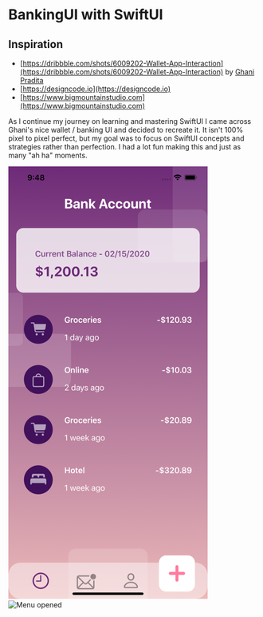 #  BankingUI with SwiftUI

## Inspiration

* [https://dribbble.com/shots/6009202-Wallet-App-Interaction](https://dribbble.com/shots/6009202-Wallet-App-Interaction) by [Ghani Pradita](https://dribbble.com/ghanipradita)
* [https://designcode.io](https://designcode.io)
* [https://www.bigmountainstudio.com](https://www.bigmountainstudio.com)

As I continue my journey on learning and mastering SwiftUI I came across Ghani's nice wallet / banking UI and decided to recreate it. It isn't 100% pixel to pixel perfect, but 
my goal was to focus on SwiftUI concepts and strategies rather than perfection. I had a lot fun making this and just as many "ah ha" moments.

![Menu closed](Screenshots/menu-closed.png)
![Menu opened](Screenshots/menu-opened.png)


